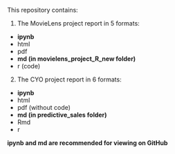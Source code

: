 This repository contains:

1. The MovieLens project report in 5 formats:
  - **ipynb**
  - html
  - pdf
  - **md (in movielens_project_R_new folder)**
  - r (code)

2. The CYO project report in 6 formats:
  - **ipynb**
  - html
  - pdf (without code)
  - **md (in predictive_sales folder)**
  - Rmd
  - r

**ipynb and md are recommended for viewing on GitHub**
